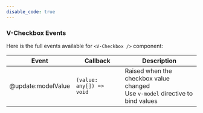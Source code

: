 ```yaml
---
disable_code: true
---
```


### V-Checkbox Events

Here is the full events available for `<V-Checkbox />` component:

| Event              | Callback                                                  | Description                                                                        |
| ------------------ | --------------------------------------------------------- | ---------------------------------------------------------------------------------- |
| @update:modelValue | <span class="is-function">`(value: any[]) => void`</span> | Raised when the checkbox value changed<br />Use `v-model` directive to bind values |
